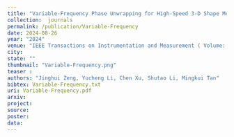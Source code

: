 ```yaml
---
title: "Variable-Frequency Phase Unwrapping for High-Speed 3-D Shape Measurement"
collection:  journals
permalink: /publication/Variable-Frequency
date: 2024-08-26
year: "2024"
venue: "IEEE Transactions on Instrumentation and Measurement ( Volume: 73)"
city: 
state: ""
thumbnail: "Variable-Frequency.png"
teaser : 
authors: "Jinghui Zeng, Yucheng Li, Chen Xu, Shutao Li, Mingkui Tan"
bibtex: Variable-Frequency.txt
uri: Variable-Frequency.pdf
arxiv: 
project: 
source:
poster:
data:
---
```


